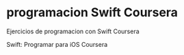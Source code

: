 # programacion Swift Coursera 

Ejercicios de programacion con Swift Coursera

Swift: Programar para iOS Coursera 


